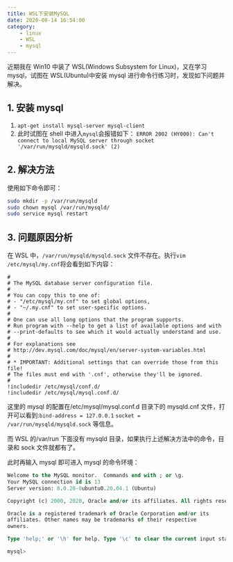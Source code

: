 ```yaml
---
title: WSL下安装MySQL
date: 2020-08-14 16:54:00
category:
    - linux
    - WSL
    - mysql
---
```


近期我在 Win10 中装了 WSL(Windows Subsystem for Linux)，又在学习 mysql，试图在 WSL(Ubuntu)中安装 mysql 进行命令行练习时，发现如下问题并解决。

<!-- more -->

## 1. 安装 mysql

1. `apt-get install mysql-server mysql-client`
2. 此时试图在 shell 中进入`mysql`会报错如下：
   `ERROR 2002 (HY000): Can't connect to local MySQL server through socket '/var/run/mysqld/mysqld.sock' (2)`

## 2. 解决方法

使用如下命令即可：

```bash
sudo mkdir -p /var/run/mysqld
sudo chown mysql /var/run/mysqld/
sudo service mysql restart
```

## 3. 问题原因分析

在 WSL 中，`/var/run/mysqld/mysqld.sock` 文件不存在。执行`vim /etc/mysql/my.cnf`将会看到如下内容：

```shell
#
# The MySQL database server configuration file.
#
# You can copy this to one of:
# - "/etc/mysql/my.cnf" to set global options,
# - "~/.my.cnf" to set user-specific options.
#
# One can use all long options that the program supports.
# Run program with --help to get a list of available options and with
# --print-defaults to see which it would actually understand and use.
#
# For explanations see
# http://dev.mysql.com/doc/mysql/en/server-system-variables.html
#
# * IMPORTANT: Additional settings that can override those from this file!
# The files must end with '.cnf', otherwise they'll be ignored.
#
!includedir /etc/mysql/conf.d/
!includedir /etc/mysql/mysql.conf.d/
```

这里的 mysql 的配置在/etc/mysql/mysql.conf.d 目录下的 mysqld.cnf 文件，打开可以看到:`bind-address = 127.0.0.1` `socket = /var/run/mysqld/mysqld.sock` 等信息。

而 WSL 的/var/run 下面没有 mysqld 目录，如果执行上述解决方法中的命令，目录和 sock 文件就都有了。

此时再输入 mysql 即可进入 mysql 的命令环境：

```sql
Welcome to the MySQL monitor.  Commands end with ; or \g.
Your MySQL connection id is 13
Server version: 8.0.20-0ubuntu0.20.04.1 (Ubuntu)

Copyright (c) 2000, 2020, Oracle and/or its affiliates. All rights reserved.

Oracle is a registered trademark of Oracle Corporation and/or its
affiliates. Other names may be trademarks of their respective
owners.

Type 'help;' or '\h' for help. Type '\c' to clear the current input statement.

mysql>
```
